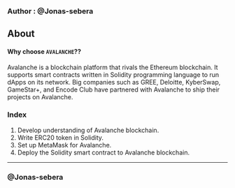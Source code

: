 ### Author : @Jonas-sebera

## About
#### Why choose `AVALANCHE`??
Avalanche is a blockchain platform that rivals the Ethereum blockchain. It supports smart contracts written in Solidity programming language to run dApps on its network. Big companies such as GREE, Deloitte, KyberSwap, GameStar+, and Encode Club have partnered with Avalanche to ship their projects on Avalanche.

### Index
1. Develop understanding of Avalanche blockchain.
2. Write ERC20 token in Solidity. 
3. Set up MetaMask for Avalanche.
4. Deploy the Solidity smart contract to Avalanche blockchain.

<hr>

### @Jonas-sebera